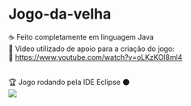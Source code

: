 # Jogo-da-velha
:coffee: Feito completamente em linguagem Java<br>
:book: Video utilizado de apoio para a criação do jogo:<br>
:movie_camera: https://www.youtube.com/watch?v=oLKzKOI8ml4<br>
<br>

:trophy: Jogo rodando pela IDE Eclipse :new_moon: <br>
<img src="https://media.giphy.com/media/Cnns36gzkGo6I6O23w/giphy.gif">

